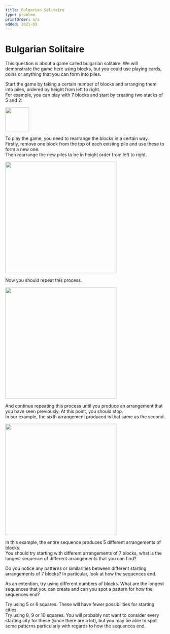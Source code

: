```yaml
---
title: Bulgarian Solitaire
type: problem
printOrder: n/a
added: 2021-03
---
```


# Bulgarian Solitaire

This question is about a game called bulgarian solitaire. We will demonstrate the game here using blocks, but you could use playing cards, coins or anything that you can form into piles.

Start the game by taking a certain number of blocks and arranging them into piles, ordered by height from left to right.  
For example, you can play with 7 blocks and start by creating two stacks of 5 and 2:

<img src="../../images/bulgarian-solitaire-01.png" width=75>

To play the game, you need to rearrange the blocks in a certain way.  
Firstly, remove one block from the top of each existing pile and use these to form a new one.  
Then rearrange the new piles to be in height order from left to right.

<img src="../../images/bulgarian-solitaire-02.png" width=350>

Now you should repeat this process.

<img src="../../images/bulgarian-solitaire-03.png" width=350>

And continue repeating this process until you produce an arrangement that you have seen previously. At this point, you should stop.  
In our example, the sixth arrangement produced is that same as the second.

<img src="../../images/bulgarian-solitaire-04.png" width=350>

In this example, the entire sequence produces 5 different arrangements of blocks.  
You should try starting with different arrangements of 7 blocks, what is the longest sequence of different arrangements that you can find?

Do you notice any patterns or similarities between different starting arrangements of 7 blocks? In particular, look at how the sequences end.

As an extention, try using different numbers of blocks. What are the longest sequences that you can create and can you spot a pattern for how the sequences end?

Try using 5 or 6 squares. These will have fewer possibilities for starting cities.  
Try using 8, 9 or 10 squares. You will probably not want to consider every starting city for these (since there are a lot), but you may be able to spot some patterns particularly with regards to how the sequences end.

